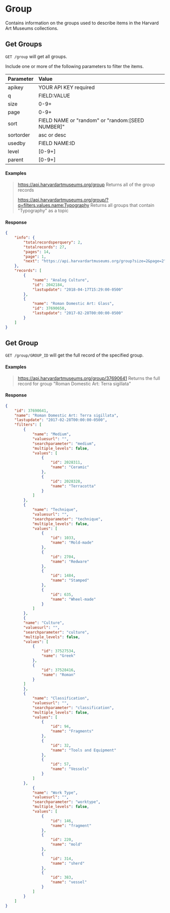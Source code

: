 # Group

Contains information on the groups used to describe items in the Harvard Art Museums collections.

## Get Groups

`GET /group` will get all groups.

Include one or more of the following parameters to filter the items.

| Parameter | Value |
| :--------- | :----- |
| apikey | YOUR API KEY required |
| q | FIELD:VALUE |
| size | 0-9+ |
| page | 0-9+ |
| sort | FIELD NAME or "random" or "random:[SEED NUMBER]" |
| sortorder | asc or desc |
| usedby | FIELD NAME:ID |
| level | [0-9+] |
| parent | [0-9+] |

#### Examples

> https://api.harvardartmuseums.org/group
> Returns all of the group records
>
> https://api.harvardartmuseums.org/group/?q=filters.values.name:Typography
> Returns all groups that contain "Typography" as a topic

#### Response

```json
{
    "info": {
        "totalrecordsperquery": 2,
        "totalrecords": 27,
        "pages": 14,
        "page": 1,
        "next": "https://api.harvardartmuseums.org/group?size=2&page=2"
    },
    "records": [
        {
            "name": "Analog Culture",
            "id": 2042184,
            "lastupdate": "2018-04-17T15:29:00-0500"
        },
        {
            "name": "Roman Domestic Art: Glass",
            "id": 37690650,
            "lastupdate": "2017-02-28T00:00:00-0500"
        }
    ]
}
```

## Get Group

`GET /group/GROUP_ID` will get the full record of the specified group.

#### Examples

> https://api.harvardartmuseums.org/group/37690641
> Returns the full record for group "Roman Domestic Art: Terra sigillata"

#### Response

```json
{
    "id": 37690641,
    "name": "Roman Domestic Art: Terra sigillata",
    "lastupdate": "2017-02-28T00:00:00-0500",
    "filters": [
        {
            "name": "Medium",
            "valuesurl": "",
            "searchparameter": "medium",
            "multiple_levels": false,
            "values": [
                {
                    "id": 2028311,
                    "name": "Ceramic"
                },
                {
                    "id": 2028328,
                    "name": "Terracotta"
                }
            ]
        },
        {
            "name": "Technique",
            "valuesurl": "",
            "searchparameter": "technique",
            "multiple_levels": false,
            "values": [
                {
                    "id": 1033,
                    "name": "Mold-made"
                },
                {
                    "id": 2704,
                    "name": "Redware"
                },
                {
                    "id": 1484,
                    "name": "Stamped"
                },
                {
                    "id": 635,
                    "name": "Wheel-made"
                }
            ]
        },
        {
        "name": "Culture",
        "valuesurl": "",
        "searchparameter": "culture",
        "multiple_levels": false,
        "values": [
            {
                "id": 37527534,
                "name": "Greek"
            },
            {
                "id": 37528416,
                "name": "Roman"
            }
        ]
        },
        {
            "name": "Classification",
            "valuesurl": "",
            "searchparameter": "classification",
            "multiple_levels": false,
            "values": [
                {
                    "id": 94,
                    "name": "Fragments"
                },
                {
                    "id": 32,
                    "name": "Tools and Equipment"
                },
                {
                    "id": 57,
                    "name": "Vessels"
                }
            ]
        },
            {
            "name": "Work Type",
            "valuesurl": "",
            "searchparameter": "worktype",
            "multiple_levels": false,
            "values": [
                {
                    "id": 146,
                    "name": "fragment"
                },
                {
                    "id": 220,
                    "name": "mold"
                },
                {
                    "id": 314,
                    "name": "sherd"
                },
                {
                    "id": 383,
                    "name": "vessel"
                }
            ]
        }
    ]
}
```

